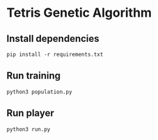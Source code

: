 # Tetris Genetic Algorithm

## Install dependencies

`pip install -r requirements.txt`

## Run training

`python3 population.py`

## Run player

`python3 run.py`
